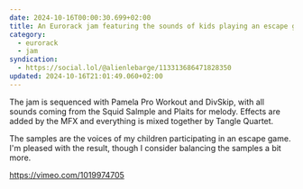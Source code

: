 ```yaml
---
date: 2024-10-16T00:00:30.699+02:00
title: An Eurorack jam featuring the sounds of kids playing an escape game
category:
  - eurorack
  - jam
syndication:
  - https://social.lol/@alienlebarge/113313686471828350
updated: 2024-10-16T21:01:49.060+02:00
---
```


The jam is sequenced with Pamela Pro Workout and DivSkip, with all sounds coming from the Squid Salmple and Plaits for melody. Effects are added by the MFX and everything is mixed together by Tangle Quartet.

The samples are the voices of my children participating in an escape game. I'm pleased with the result, though I consider balancing the samples a bit more.

https://vimeo.com/1019974705
